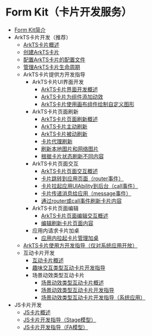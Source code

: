 # Form Kit（卡片开发服务）<!--form-kit-->
- [Form Kit简介](formkit-overview.md)
- ArkTS卡片开发（推荐）<!--arkts-ui-widget-->
  - [ArkTS卡片概述](arkts-form-overview.md)
  - [创建ArkTS卡片](arkts-ui-widget-creation.md)
  - [配置ArkTS卡片的配置文件](arkts-ui-widget-configuration.md)
  - [管理ArkTS卡片生命周期](arkts-ui-widget-lifecycle.md)
  - ArkTS卡片提供方开发指导<!--arkts-ui-widget-page-->
    - ArkTS卡片UI界面开发<!--arkts-ui-widget-page-->
      - [ArkTS卡片界面开发概述](arkts-ui-widget-page-overview.md)
      - [ArkTS卡片为组件添加动效](arkts-ui-widget-page-animation.md)
      - [ArkTS卡片使用画布组件绘制自定义图形](arkts-ui-widget-page-custom-drawing.md)
    - ArkTS卡片页面刷新<!--arkts-ui-widget-interaction-->
      - [ArkTS卡片页面刷新概述](arkts-ui-widget-interaction-overview.md)
      - [ArkTS卡片主动刷新](arkts-ui-widget-active-refresh.md)
      - [ArkTS卡片被动刷新](arkts-ui-widget-passive-refresh.md)
      <!--Del-->
      - [卡片代理刷新](arkts-ui-widget-update-by-proxy.md)
      <!--DelEnd-->
      - [刷新本地图片和网络图片](arkts-ui-widget-image-update.md)
      - [根据卡片状态刷新不同内容](arkts-ui-widget-update-by-status.md)
    - ArkTS卡片页面交互<!--arkts-ui-widget-event-->
      - [ArkTS卡片页面交互概述](arkts-ui-widget-event-overview.md)
      - [卡片跳转到应用页面（router事件）](arkts-ui-widget-event-router.md)
      - [卡片拉起应用UIAbility到后台（call事件）](arkts-ui-widget-event-call.md)
      - [卡片传递消息给应用（message事件）](arkts-ui-widget-event-formextensionability.md)
      - [通过router或call事件刷新卡片内容](arkts-ui-widget-event-uiability.md)
    - ArkTS卡片页面编辑<!--arkts-ui-widget-edit-->
      - [ArkTS卡片页面编辑交互概述](arkts-ui-widget-event-formeditextensionability-overview.md)
      - [编辑刷新卡片页面内容](arkts-ui-widget-event-formeditextensionability.md)
    - 应用内请求卡片加桌<!--arkts-ui-widget-add-->
      - [应用内拉起卡片管理加桌](arkts-ui-widget-open-formmanager.md)
  <!--Del--> 
  - [ArkTS卡片使用方开发指导（仅对系统应用开放）](widget-host-development-guide.md)
  <!--DelEnd-->
  - 互动卡片开发<!--arkts-ui-liveform-->
    - [互动卡片概述](arkts-ui-liveform-overview.md)
    - [趣味交互类型互动卡片开发指导](arkts-ui-liveform-funinteraction-development.md)
    - 场景动效类型互动卡片<!--arkts-ui-liveform-sceneanimation-->
      - [场景动效类型互动卡片概述](arkts-ui-liveform-sceneanimation-overview.md)
      - [场景动效类型互动卡片开发指导](arkts-ui-liveform-sceneanimation-development.md)
      <!--Del-->
      - [场景动效类型互动卡片开发指导（系统应用）](arkts-ui-liveform-sceneanimation-development-sys.md)
      <!--DelEnd-->
- JS卡片开发<!--form-js-ui-->
  - [JS卡片概述](js-ui-widget-overview.md)
  - [JS卡片开发指导（Stage模型）](js-ui-widget-development.md)
  - [JS卡片开发指导（FA模型）](widget-development-fa.md)
